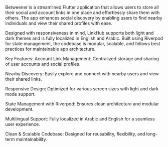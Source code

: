 Betweener is a streamlined Flutter application that allows users to store all their social and account links in one place and effortlessly share them with others. The app enhances social discovery by enabling users to find nearby individuals and view their shared profiles with ease.

Designed with responsiveness in mind, LinkHub supports both light and dark themes and is fully localized in English and Arabic. Built using Riverpod for state management, the codebase is modular, scalable, and follows best practices for maintainable app architecture.

Key Features:
Account Link Management: Centralized storage and sharing of user accounts and social profiles.

Nearby Discovery: Easily explore and connect with nearby users and view their shared links.

Responsive Design: Optimized for various screen sizes with light and dark mode support.

State Management with Riverpod: Ensures clean architecture and modular development.

Multilingual Support: Fully localized in Arabic and English for a seamless user experience.

Clean & Scalable Codebase: Designed for reusability, flexibility, and long-term maintainability.

